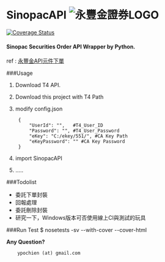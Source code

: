 # SinopacAPI ![永豐金證券LOGO](http://www.sinotrade.com.tw/Images/logo.png)


[![Coverage Status](https://coveralls.io/repos/github/ypochien/SinopacAPI/badge.svg)](https://www.alvin.tw/cover/)


#### Sinopac Securities Order API Wrapper by Python.

ref : [永豐金API元件下單](http://www.sinotrade.com.tw/ec/eleader1/API.htm)

###Usage
1. Download T4 API.
1. Download this project with T4 Path 
1. modify config.json
    
        {
            "UserId": "",   #T4_User_ID
            "Password": "", #T4_User_Password
            "eKey": "C:/ekey/551/", #CA Key Path
            "eKeyPassword": "" #CA Key Password
        }
1. import SinopacAPI
1. .....
 
###Todolist
* 委託下單封裝
* 回報處理
* 委託刪除封裝
* 研究一下，Windows版本可否使用線上CI與測試的玩具

###Run Test
    $ nosetests -sv --with-cover --cover-html

**Any Question?**

        ypochien (at) gmail.com

